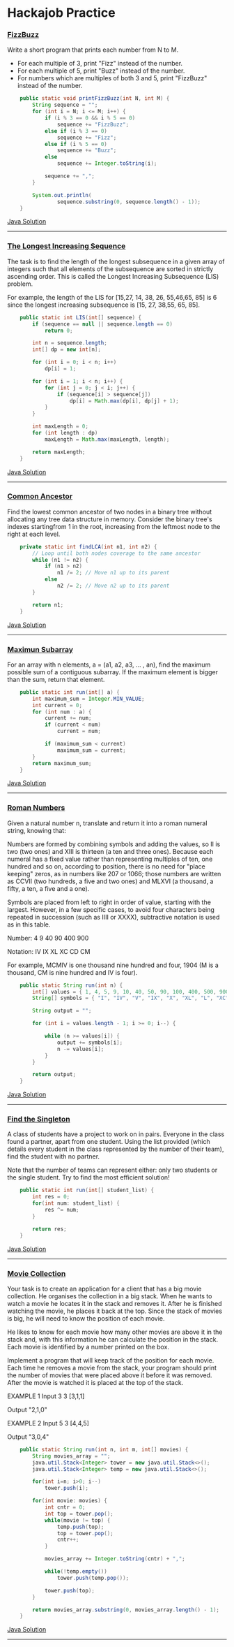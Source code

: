# Hackajob Practice

### [FizzBuzz](https://www.hackerrank.com/challenges/fizzbuzz/problem)

Write a short program that prints each number from N to M.

- For each multiple of 3, print "Fizz" instead of the number.
- For each multiple of 5, print "Buzz" instead of the number.
- For numbers which are multiples of both 3 and 5, print "FizzBuzz" instead of the number.

```Java
    public static void printFizzBuzz(int N, int M) {
        String sequence = "";
        for (int i = N; i <= M; i++) {
            if (i % 3 == 0 && i % 5 == 0)
                sequence += "FizzBuzz";
            else if (i % 3 == 0)
                sequence += "Fizz";
            else if (i % 5 == 0)
                sequence += "Buzz";
            else
                sequence += Integer.toString(i);

            sequence += ",";
        }

        System.out.println(
                sequence.substring(0, sequence.length() - 1));
    }
```

[Java Solution]()

---

### [The Longest Increasing Sequence](https://www.hackerrank.com/challenges/longest-increasing-subsequent/problem)

The task is to find the length of the longest subsequence in a given array of integers such that all elements of the subsequence are sorted in strictly ascending order. This is called the Longest Increasing Subsequence (LIS) problem.

For example, the length of the LIS for [15,27, 14, 38, 26, 55,46,65, 85] is 6 since the longest increasing subsequence is [15, 27, 38,55, 65, 85].

```Java
    public static int LIS(int[] sequence) {
        if (sequence == null || sequence.length == 0)
            return 0;

        int n = sequence.length;
        int[] dp = new int[n];

        for (int i = 0; i < n; i++)
            dp[i] = 1;

        for (int i = 1; i < n; i++) {
            for (int j = 0; j < i; j++) {
                if (sequence[i] > sequence[j])
                    dp[i] = Math.max(dp[i], dp[j] + 1);
            }
        }

        int maxLength = 0;
        for (int length : dp)
            maxLength = Math.max(maxLength, length);

        return maxLength;
    }
```

[Java Solution]()

---

### [Common Ancestor]()

Find the lowest common ancestor of two nodes in a binary tree without allocating any tree data structure in memory. Consider the binary tree's indexes startingfrom 1 in the root, increasing from the leftmost node to the right at each level.

```Java
    private static int findLCA(int n1, int n2) {
        // Loop until both nodes coverage to the same ancestor
        while (n1 != n2) {
            if (n1 > n2)
                n1 /= 2; // Move n1 up to its parent
            else
                n2 /= 2; // Move n2 up to its parent
        }

        return n1;
    }
```

[Java Solution]()

---

### [Maximun Subarray]()

For an array with n elements, a = (a1, a2, a3, … , an), find the maximum possible sum of a contiguous subarray. If the maximum element is bigger than the sum, return that element.

```Java
    public static int run(int[] a) {
        int maximum_sum = Integer.MIN_VALUE;
        int current = 0;
        for (int num : a) {
            current += num;
            if (current < num)
                current = num;

            if (maximum_sum < current)
                maximum_sum = current;
        }
        return maximum_sum;
    }
```

[Java Solution]()

---

### [Roman Numbers]()

Given a natural number n, translate and return it into a roman numeral string, knowing that:

Numbers are formed by combining symbols and adding the values, so II is two (two ones) and XIII is thirteen (a ten and three ones). Because each numeral has a fixed value rather than representing multiples of ten, one hundred and so on, according to position, there is no need for "place keeping" zeros, as in numbers like 207 or 1066; those numbers are written as CCVII (two hundreds, a five and two ones) and MLXVI (a thousand, a fifty, a ten, a five and a one).

Symbols are placed from left to right in order of value, starting with the largest. However, in a few specific cases, to avoid four characters being repeated in succession (such as IIII or XXXX), subtractive notation is used as in this table.

Number: 4 9 40 90 400 900

Notation: IV IX XL XC CD CM

For example, MCMIV is one thousand nine hundred and four, 1904 (M is a thousand, CM is nine hundred and IV is four).

```Java
    public static String run(int n) {
        int[] values = { 1, 4, 5, 9, 10, 40, 50, 90, 100, 400, 500, 900, 1000 };
        String[] symbols = { "I", "IV", "V", "IX", "X", "XL", "L", "XC", "C", "CD", "D", "CM", "M" };

        String output = "";

        for (int i = values.length - 1; i >= 0; i--) {

            while (n >= values[i]) {
                output += symbols[i];
                n -= values[i];
            }
        }

        return output;
    }
```

[Java Solution]()

---

### [Find the Singleton]()

A class of students have a project to work on in pairs. Everyone in the class found a partner, apart from one student.
Using the list provided (which details every student in the class represented by the number of their team), find the student with no partner.

Note that the number of teams can represent either: only two students or the single student.
Try to find the most efficient solution!

```Java
	public static int run(int[] student_list) {
		int res = 0;
		for(int num: student_list) {
			res ^= num;
		}

		return res;
	}
```

[Java Solution]()

---

### [Movie Collection]()

Your task is to create an application for a client that has a big movie collection. He organises the collection in a big stack. When he wants to watch a movie he locates it in the stack and removes it. After he is finished watching the movie, he places it back at the top. Since the stack of movies is big, he will need to know the position of each movie.

He likes to know for each movie how many other movies are above it in the stack and, with this information he can calculate the position in the stack. Each movie is identified by a number printed on the box.

Implement a program that will keep track of the position for each movie. Each time he removes a movie from the stack, your program should print the number of movies that were placed above it before it was removed. After the movie is watched it is placed at the top of the stack.

EXAMPLE 1
Input
3
3
[3,1,1]

Output
"2,1,0"

EXAMPLE 2
Input
5
3
[4,4,5]

Output
"3,0,4"

```Java
	public static String run(int n, int m, int[] movies) {
		String movies_array = "";
		java.util.Stack<Integer> tower = new java.util.Stack<>();
		java.util.Stack<Integer> temp = new java.util.Stack<>();

		for(int i=n; i>0; i--)
			tower.push(i);

		for(int movie: movies) {
			int cntr = 0;
			int top = tower.pop();
			while(movie != top) {
				temp.push(top);
				top = tower.pop();
				cntr++;
			}

			movies_array += Integer.toString(cntr) + ",";

			while(!temp.empty())
				tower.push(temp.pop());

			tower.push(top);
		}

		return movies_array.substring(0, movies_array.length() - 1);
	}
```

[Java Solution]()

---
